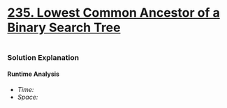 # [235. Lowest Common Ancestor of a Binary Search Tree](https://leetcode.com/problems/lowest-common-ancestor-of-a-binary-search-tree/)

```python

```

### Solution Explanation 

#### Runtime Analysis  
- *Time:*
- *Space:*